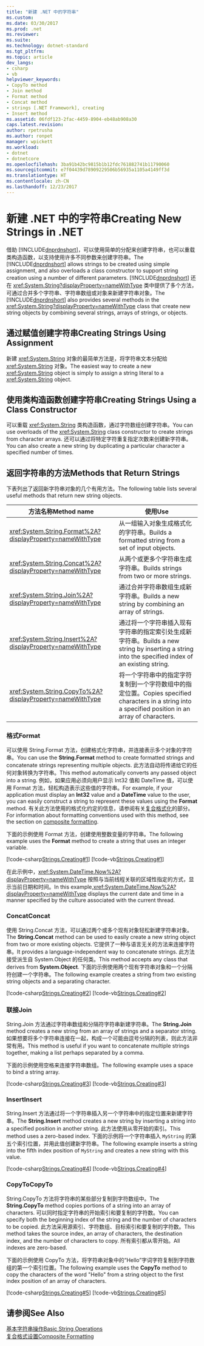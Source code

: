 ```yaml
---
title: "新建 .NET 中的字符串"
ms.custom: 
ms.date: 03/30/2017
ms.prod: .net
ms.reviewer: 
ms.suite: 
ms.technology: dotnet-standard
ms.tgt_pltfrm: 
ms.topic: article
dev_langs:
- csharp
- vb
helpviewer_keywords:
- CopyTo method
- Join method
- Format method
- Concat method
- strings [.NET Framework], creating
- Insert method
ms.assetid: 06fdf123-2fac-4459-8904-eb48ab908a30
caps.latest.revision: 
author: rpetrusha
ms.author: ronpet
manager: wpickett
ms.workload:
- dotnet
- dotnetcore
ms.openlocfilehash: 3ba91b42bc9815b1b12fdc761882741b11790060
ms.sourcegitcommit: e7f04439d78909229506b56935a1105a4149ff3d
ms.translationtype: HT
ms.contentlocale: zh-CN
ms.lasthandoff: 12/23/2017
---
```

# <a name="creating-new-strings-in-net"></a><span data-ttu-id="a4ca2-102">新建 .NET 中的字符串</span><span class="sxs-lookup"><span data-stu-id="a4ca2-102">Creating New Strings in .NET</span></span>
<span data-ttu-id="a4ca2-103">借助 [!INCLUDE[dnprdnshort](../../../includes/dnprdnshort-md.md)]，可以使用简单的分配来创建字符串，也可以重载类构造函数，以支持使用许多不同参数来创建字符串。</span><span class="sxs-lookup"><span data-stu-id="a4ca2-103">The [!INCLUDE[dnprdnshort](../../../includes/dnprdnshort-md.md)] allows strings to be created using simple assignment, and also overloads a class constructor to support string creation using a number of different parameters.</span></span> <span data-ttu-id="a4ca2-104">[!INCLUDE[dnprdnshort](../../../includes/dnprdnshort-md.md)] 还在 <xref:System.String?displayProperty=nameWithType> 类中提供了多个方法，可通过合并多个字符串、字符串数组或对象来新建字符串对象。</span><span class="sxs-lookup"><span data-stu-id="a4ca2-104">The [!INCLUDE[dnprdnshort](../../../includes/dnprdnshort-md.md)] also provides several methods in the <xref:System.String?displayProperty=nameWithType> class that create new string objects by combining several strings, arrays of strings, or objects.</span></span>  
  
## <a name="creating-strings-using-assignment"></a><span data-ttu-id="a4ca2-105">通过赋值创建字符串</span><span class="sxs-lookup"><span data-stu-id="a4ca2-105">Creating Strings Using Assignment</span></span>  
 <span data-ttu-id="a4ca2-106">新建 <xref:System.String> 对象的最简单方法是，将字符串文本分配给 <xref:System.String> 对象。</span><span class="sxs-lookup"><span data-stu-id="a4ca2-106">The easiest way to create a new <xref:System.String> object is simply to assign a string literal to a <xref:System.String> object.</span></span>  
  
## <a name="creating-strings-using-a-class-constructor"></a><span data-ttu-id="a4ca2-107">使用类构造函数创建字符串</span><span class="sxs-lookup"><span data-stu-id="a4ca2-107">Creating Strings Using a Class Constructor</span></span>  
 <span data-ttu-id="a4ca2-108">可以重载 <xref:System.String> 类构造函数，通过字符数组创建字符串。</span><span class="sxs-lookup"><span data-stu-id="a4ca2-108">You can use overloads of the <xref:System.String> class constructor to create strings from character arrays.</span></span> <span data-ttu-id="a4ca2-109">还可以通过将特定字符重复指定次数来创建新字符串。</span><span class="sxs-lookup"><span data-stu-id="a4ca2-109">You can also create a new string by duplicating a particular character a specified number of times.</span></span>  
  
## <a name="methods-that-return-strings"></a><span data-ttu-id="a4ca2-110">返回字符串的方法</span><span class="sxs-lookup"><span data-stu-id="a4ca2-110">Methods that Return Strings</span></span>  
 <span data-ttu-id="a4ca2-111">下表列出了返回新字符串对象的几个有用方法。</span><span class="sxs-lookup"><span data-stu-id="a4ca2-111">The following table lists several useful methods that return new string objects.</span></span>  
  
|<span data-ttu-id="a4ca2-112">方法名称</span><span class="sxs-lookup"><span data-stu-id="a4ca2-112">Method name</span></span>|<span data-ttu-id="a4ca2-113">使用</span><span class="sxs-lookup"><span data-stu-id="a4ca2-113">Use</span></span>|  
|-----------------|---------|  
|<xref:System.String.Format%2A?displayProperty=nameWithType>|<span data-ttu-id="a4ca2-114">从一组输入对象生成格式化的字符串。</span><span class="sxs-lookup"><span data-stu-id="a4ca2-114">Builds a formatted string from a set of input objects.</span></span>|  
|<xref:System.String.Concat%2A?displayProperty=nameWithType>|<span data-ttu-id="a4ca2-115">从两个或更多个字符串生成字符串。</span><span class="sxs-lookup"><span data-stu-id="a4ca2-115">Builds strings from two or more strings.</span></span>|  
|<xref:System.String.Join%2A?displayProperty=nameWithType>|<span data-ttu-id="a4ca2-116">通过合并字符串数组生成新字符串。</span><span class="sxs-lookup"><span data-stu-id="a4ca2-116">Builds a new string by combining an array of strings.</span></span>|  
|<xref:System.String.Insert%2A?displayProperty=nameWithType>|<span data-ttu-id="a4ca2-117">通过将一个字符串插入现有字符串的指定索引处生成新字符串。</span><span class="sxs-lookup"><span data-stu-id="a4ca2-117">Builds a new string by inserting a string into the specified index of an existing string.</span></span>|  
|<xref:System.String.CopyTo%2A?displayProperty=nameWithType>|<span data-ttu-id="a4ca2-118">将一个字符串中的指定字符复制到一个字符数组中的指定位置。</span><span class="sxs-lookup"><span data-stu-id="a4ca2-118">Copies specified characters in a string into a specified position in an array of characters.</span></span>|  
  
### <a name="format"></a><span data-ttu-id="a4ca2-119">格式</span><span class="sxs-lookup"><span data-stu-id="a4ca2-119">Format</span></span>  
 <span data-ttu-id="a4ca2-120">可以使用 String.Format 方法，创建格式化字符串，并连接表示多个对象的字符串。</span><span class="sxs-lookup"><span data-stu-id="a4ca2-120">You can use the **String.Format** method to create formatted strings and concatenate strings representing multiple objects.</span></span> <span data-ttu-id="a4ca2-121">此方法自动将传递给它的任何对象转换为字符串。</span><span class="sxs-lookup"><span data-stu-id="a4ca2-121">This method automatically converts any passed object into a string.</span></span> <span data-ttu-id="a4ca2-122">例如，如果应用必须向用户显示 Int32 值和 DateTime 值，可以使用 Format 方法，轻松构造表示这些值的字符串。</span><span class="sxs-lookup"><span data-stu-id="a4ca2-122">For example, if your application must display an **Int32** value and a **DateTime** value to the user, you can easily construct a string to represent these values using the **Format** method.</span></span> <span data-ttu-id="a4ca2-123">有关此方法使用的格式化约定的信息，请参阅有关[复合格式化](../../../docs/standard/base-types/composite-formatting.md)的部分。</span><span class="sxs-lookup"><span data-stu-id="a4ca2-123">For information about formatting conventions used with this method, see the section on [composite formatting](../../../docs/standard/base-types/composite-formatting.md).</span></span>  
  
 <span data-ttu-id="a4ca2-124">下面的示例使用 Format 方法，创建使用整数变量的字符串。</span><span class="sxs-lookup"><span data-stu-id="a4ca2-124">The following example uses the **Format** method to create a string that uses an integer variable.</span></span>  
  
 [!code-csharp[Strings.Creating#1](../../../samples/snippets/csharp/VS_Snippets_CLR/Strings.Creating/cs/Example.cs#1)]
 [!code-vb[Strings.Creating#1](../../../samples/snippets/visualbasic/VS_Snippets_CLR/Strings.Creating/vb/Example.vb#1)]  
  
 <span data-ttu-id="a4ca2-125">在此示例中，<xref:System.DateTime.Now%2A?displayProperty=nameWithType> 按照与当前线程关联的区域性指定的方式，显示当前日期和时间。</span><span class="sxs-lookup"><span data-stu-id="a4ca2-125">In this example,<xref:System.DateTime.Now%2A?displayProperty=nameWithType> displays the current date and time in a manner specified by the culture associated with the current thread.</span></span>  
  
### <a name="concat"></a><span data-ttu-id="a4ca2-126">Concat</span><span class="sxs-lookup"><span data-stu-id="a4ca2-126">Concat</span></span>  
 <span data-ttu-id="a4ca2-127">使用 String.Concat 方法，可以通过两个或多个现有对象轻松新建字符串对象。</span><span class="sxs-lookup"><span data-stu-id="a4ca2-127">The **String.Concat** method can be used to easily create a new string object from two or more existing objects.</span></span> <span data-ttu-id="a4ca2-128">它提供了一种与语言无关的方法来连接字符串。</span><span class="sxs-lookup"><span data-stu-id="a4ca2-128">It provides a language-independent way to concatenate strings.</span></span> <span data-ttu-id="a4ca2-129">此方法接受派生自 System.Object 的任何类。</span><span class="sxs-lookup"><span data-stu-id="a4ca2-129">This method accepts any class that derives from **System.Object**.</span></span> <span data-ttu-id="a4ca2-130">下面的示例使用两个现有字符串对象和一个分隔符创建一个字符串。</span><span class="sxs-lookup"><span data-stu-id="a4ca2-130">The following example creates a string from two existing string objects and a separating character.</span></span>  
  
 [!code-csharp[Strings.Creating#2](../../../samples/snippets/csharp/VS_Snippets_CLR/Strings.Creating/cs/Example.cs#2)]
 [!code-vb[Strings.Creating#2](../../../samples/snippets/visualbasic/VS_Snippets_CLR/Strings.Creating/vb/Example.vb#2)]  
  
### <a name="join"></a><span data-ttu-id="a4ca2-131">联接</span><span class="sxs-lookup"><span data-stu-id="a4ca2-131">Join</span></span>  
 <span data-ttu-id="a4ca2-132">String.Join 方法通过字符串数组和分隔符字符串新建字符串。</span><span class="sxs-lookup"><span data-stu-id="a4ca2-132">The **String.Join** method creates a new string from an array of strings and a separator string.</span></span> <span data-ttu-id="a4ca2-133">如果想要将多个字符串连接在一起，构成一个可能由逗号分隔的列表，则此方法非常有用。</span><span class="sxs-lookup"><span data-stu-id="a4ca2-133">This method is useful if you want to concatenate multiple strings together, making a list perhaps separated by a comma.</span></span>  
  
 <span data-ttu-id="a4ca2-134">下面的示例使用空格来连接字符串数组。</span><span class="sxs-lookup"><span data-stu-id="a4ca2-134">The following example uses a space to bind a string array.</span></span>  
  
 [!code-csharp[Strings.Creating#3](../../../samples/snippets/csharp/VS_Snippets_CLR/Strings.Creating/cs/Example.cs#3)]
 [!code-vb[Strings.Creating#3](../../../samples/snippets/visualbasic/VS_Snippets_CLR/Strings.Creating/vb/Example.vb#3)]  
  
### <a name="insert"></a><span data-ttu-id="a4ca2-135">Insert</span><span class="sxs-lookup"><span data-stu-id="a4ca2-135">Insert</span></span>  
 <span data-ttu-id="a4ca2-136">String.Insert 方法通过将一个字符串插入另一个字符串中的指定位置来新建字符串。</span><span class="sxs-lookup"><span data-stu-id="a4ca2-136">The **String.Insert** method creates a new string by inserting a string into a specified position in another string.</span></span> <span data-ttu-id="a4ca2-137">此方法使用从零开始的索引。</span><span class="sxs-lookup"><span data-stu-id="a4ca2-137">This method uses a zero-based index.</span></span> <span data-ttu-id="a4ca2-138">下面的示例将一个字符串插入 `MyString` 的第五个索引位置，并用此值创建新字符串。</span><span class="sxs-lookup"><span data-stu-id="a4ca2-138">The following example inserts a string into the fifth index position of `MyString` and creates a new string with this value.</span></span>  
  
 [!code-csharp[Strings.Creating#4](../../../samples/snippets/csharp/VS_Snippets_CLR/Strings.Creating/cs/Example.cs#4)]
 [!code-vb[Strings.Creating#4](../../../samples/snippets/visualbasic/VS_Snippets_CLR/Strings.Creating/vb/Example.vb#4)]  
  
### <a name="copyto"></a><span data-ttu-id="a4ca2-139">CopyTo</span><span class="sxs-lookup"><span data-stu-id="a4ca2-139">CopyTo</span></span>  
 <span data-ttu-id="a4ca2-140">String.CopyTo 方法将字符串的某些部分复制到字符数组中。</span><span class="sxs-lookup"><span data-stu-id="a4ca2-140">The **String.CopyTo** method copies portions of a string into an array of characters.</span></span> <span data-ttu-id="a4ca2-141">可以同时指定字符串的开始索引和要复制的字符数。</span><span class="sxs-lookup"><span data-stu-id="a4ca2-141">You can specify both the beginning index of the string and the number of characters to be copied.</span></span> <span data-ttu-id="a4ca2-142">此方法采用源索引、字符数组、目标索引和要复制的字符数。</span><span class="sxs-lookup"><span data-stu-id="a4ca2-142">This method takes the source index, an array of characters, the destination index, and the number of characters to copy.</span></span> <span data-ttu-id="a4ca2-143">所有索引都从零开始。</span><span class="sxs-lookup"><span data-stu-id="a4ca2-143">All indexes are zero-based.</span></span>  
  
 <span data-ttu-id="a4ca2-144">下面的示例使用 CopyTo 方法，将字符串对象中的“Hello”字词字符复制到字符数组的第一个索引位置。</span><span class="sxs-lookup"><span data-stu-id="a4ca2-144">The following example uses the **CopyTo** method to copy the characters of the word "Hello" from a string object to the first index position of an array of characters.</span></span>  
  
 [!code-csharp[Strings.Creating#5](../../../samples/snippets/csharp/VS_Snippets_CLR/Strings.Creating/cs/Example.cs#5)]
 [!code-vb[Strings.Creating#5](../../../samples/snippets/visualbasic/VS_Snippets_CLR/Strings.Creating/vb/Example.vb#5)]  
  
## <a name="see-also"></a><span data-ttu-id="a4ca2-145">请参阅</span><span class="sxs-lookup"><span data-stu-id="a4ca2-145">See Also</span></span>  
 [<span data-ttu-id="a4ca2-146">基本字符串操作</span><span class="sxs-lookup"><span data-stu-id="a4ca2-146">Basic String Operations</span></span>](../../../docs/standard/base-types/basic-string-operations.md)  
 [<span data-ttu-id="a4ca2-147">复合格式设置</span><span class="sxs-lookup"><span data-stu-id="a4ca2-147">Composite Formatting</span></span>](../../../docs/standard/base-types/composite-formatting.md)
